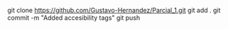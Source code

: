 git clone https://github.com/Gustavo-Hernandez/Parcial_1.git
git add .
git commit -m "Added accesibility tags"
git push